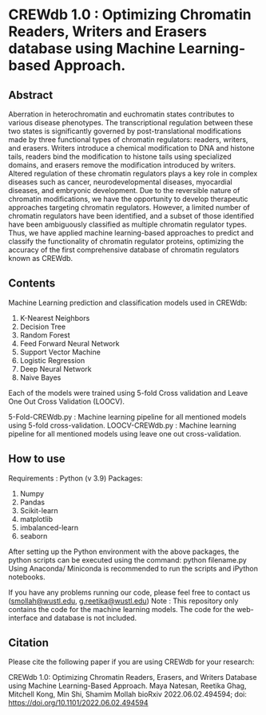 # CREWdb 1.0 : Optimizing Chromatin Readers, Writers and Erasers database using Machine Learning-based Approach.

## Abstract
Aberration in heterochromatin and euchromatin states contributes to various disease phenotypes. The transcriptional regulation between these two states is significantly governed by post-translational modifications made by three functional types of chromatin regulators: readers, writers, and erasers. Writers introduce a chemical modification to DNA and histone tails, readers bind the modification to histone tails using specialized domains, and erasers remove the modification introduced by writers. Altered regulation of these chromatin regulators plays a key role in complex diseases such as cancer, neurodevelopmental diseases, myocardial diseases, and embryonic development. Due to the reversible nature of chromatin modifications, we have the opportunity to develop therapeutic approaches targeting chromatin regulators. However, a limited number of chromatin regulators have been identified, and a subset of those identified have been ambiguously classified as multiple chromatin regulator types. Thus, we have applied machine learning-based approaches to predict and classify the functionality of chromatin regulator proteins, optimizing the accuracy of the first comprehensive database of chromatin regulators known as CREWdb.

## Contents
Machine Learning prediction and classification models used in CREWdb:
  1. K-Nearest Neighbors
  2. Decision Tree
  3. Random Forest
  4. Feed Forward Neural Network
  5. Support Vector Machine
  6. Logistic Regression
  7. Deep Neural Network
  8. Naive Bayes
  
Each of the models were trained using 5-fold Cross validation and Leave One Out Cross Validation (LOOCV). 

5-Fold-CREWdb.py : Machine learning pipeline for all mentioned models using 5-fold cross-validation.
LOOCV-CREWdb.py : Machine learning pipeline for all mentioned models using leave one out cross-validation.

## How to use
Requirements : 
  Python (v 3.9)
Packages:
  1. Numpy
  2. Pandas
  3. Scikit-learn
  4. matplotlib
  5. imbalanced-learn
  6. seaborn
  
 After setting up the Python environment with the above packages, the python scripts can be executed using the command: python filename.py
 Using Anaconda/ Miniconda is recommended to run the scripts and iPython notebooks.
 
 If you have any problems running our code, please feel free to contact us (smollah@wustl.edu, g.reetika@wustl.edu)
 Note : This repository only contains the code for the machine learning models. The code for the web-interface and database is not included.
 
## Citation
Please cite the following paper if you are using CREWdb for your research: 

CREWdb 1.0: Optimizing Chromatin Readers, Erasers, and Writers Database using Machine Learning-Based Approach.
Maya Natesan, Reetika Ghag, Mitchell Kong, Min Shi, Shamim Mollah
bioRxiv 2022.06.02.494594; doi: https://doi.org/10.1101/2022.06.02.494594

